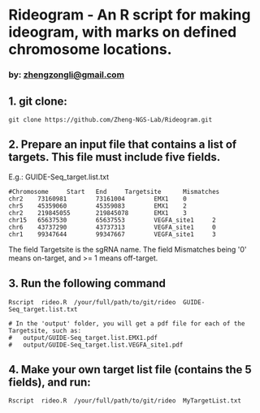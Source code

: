 # Rideogram - An R script for making ideogram, with marks on defined chromosome locations.

### by: zhengzongli@gmail.com

## 1. git clone:

	git clone https://github.com/Zheng-NGS-Lab/Rideogram.git

## 2. Prepare an input file that contains a list of targets. This file must include five fields.
 E.g.: GUIDE-Seq_target.list.txt

	#Chromosome     Start   End     Targetsite      Mismatches
	chr2    73160981        73161004        EMX1    0
	chr5    45359060        45359083        EMX1    2
	chr2    219845055       219845078       EMX1    3
	chr15   65637530        65637553        VEGFA_site1     2
	chr6    43737290        43737313        VEGFA_site1     0
	chr1    99347644        99347667        VEGFA_site1     3

 The field Targetsite is the sgRNA name.
 The field Mismatches being '0' means on-target, and >= 1 means off-target.

## 3. Run the following command

	Rscript  rideo.R  /your/full/path/to/git/rideo  GUIDE-Seq_target.list.txt

	# In the 'output' folder, you will get a pdf file for each of the Targetsite, such as:
	#	output/GUIDE-Seq_target.list.EMX1.pdf 
	#	output/GUIDE-Seq_target.list.VEGFA_site1.pdf 

## 4. Make your own target list file (contains the 5 fields), and run:

	Rscript  rideo.R  /your/full/path/to/git/rideo  MyTargetList.txt

